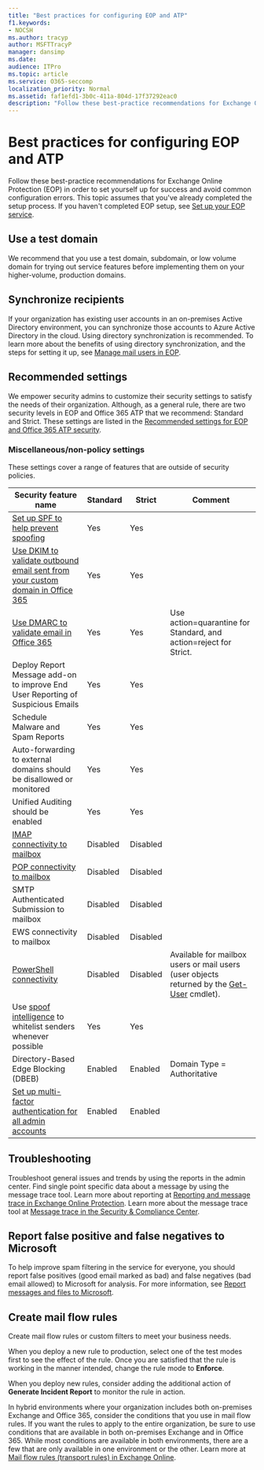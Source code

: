 ```yaml
---
title: "Best practices for configuring EOP and ATP"
f1.keywords:
- NOCSH
ms.author: tracyp
author: MSFTTracyP
manager: dansimp
ms.date:
audience: ITPro
ms.topic: article
ms.service: O365-seccomp
localization_priority: Normal
ms.assetid: faf1efd1-3b0c-411a-804d-17f37292eac0
description: "Follow these best-practice recommendations for Exchange Online Protection (EOP) in order to set yourself up for success and avoid common configuration errors."
---
```


# Best practices for configuring EOP and ATP

Follow these best-practice recommendations for Exchange Online Protection (EOP) in order to set yourself up for success and avoid common configuration errors. This topic assumes that you've already completed the setup process. If you haven't completed EOP setup, see [Set up your EOP service](set-up-your-eop-service.md).

## Use a test domain

We recommend that you use a test domain, subdomain, or low volume domain for trying out service features before implementing them on your higher-volume, production domains.

## Synchronize recipients

If your organization has existing user accounts in an on-premises Active Directory environment, you can synchronize those accounts to Azure Active Directory in the cloud. Using directory synchronization is recommended. To learn more about the benefits of using directory synchronization, and the steps for setting it up, see [Manage mail users in EOP](manage-mail-users-in-eop.md).

## Recommended settings

We empower security admins to customize their security settings to satisfy the needs of their organization. Although, as a general rule, there are two security levels in EOP and Office 365 ATP that we recommend: Standard and Strict. These settings are listed in the [Recommended settings for EOP and Office 365 ATP security](recommended-settings-for-eop-and-office365-atp.md).

### Miscellaneous/non-policy settings

These settings cover a range of features that are outside of security policies.

|Security feature name|Standard|Strict|Comment|
|---------|---------|---------|---------|
|[Set up SPF to help prevent spoofing](set-up-spf-in-office-365-to-help-prevent-spoofing.md)|Yes|Yes||
|[Use DKIM to validate outbound email sent from your custom domain in Office 365](use-dkim-to-validate-outbound-email.md)|Yes|Yes||
|[Use DMARC to validate email in Office 365](use-dmarc-to-validate-email.md)|Yes|Yes|Use action=quarantine for Standard, and action=reject for Strict.|
|Deploy Report Message add-on to improve End User Reporting of Suspicious Emails|Yes|Yes||
|Schedule Malware and Spam Reports|Yes|Yes||
|Auto-forwarding to external domains should be disallowed or monitored|Yes|Yes||
|Unified Auditing should be enabled|Yes|Yes||
|[IMAP connectivity to mailbox](https://docs.microsoft.com/Exchange/clients-and-mobile-in-exchange-online/pop3-and-imap4/enable-or-disable-pop3-or-imap4-access)|Disabled|Disabled||
|[POP connectivity to mailbox](https://docs.microsoft.com/Exchange/clients-and-mobile-in-exchange-online/pop3-and-imap4/enable-or-disable-pop3-or-imap4-access)|Disabled|Disabled||
|SMTP Authenticated Submission to mailbox|Disabled|Disabled||
|EWS connectivity to mailbox|Disabled|Disabled||
|[PowerShell connectivity](https://docs.microsoft.com/powershell/exchange/exchange-online/disable-access-to-exchange-online-powershell)|Disabled|Disabled|Available for mailbox users or mail users (user objects returned by the [Get-User](https://docs.microsoft.com/powershell/module/exchange/users-and-groups/get-user) cmdlet).|
|Use [spoof intelligence](learn-about-spoof-intelligence.md) to whitelist senders whenever possible|Yes|Yes||
|Directory-Based Edge Blocking (DBEB)|Enabled|Enabled|Domain Type = Authoritative|
|[Set up multi-factor authentication for all admin accounts](https://docs.microsoft.com/office365/admin/security-and-compliance/set-up-multi-factor-authentication)|Enabled|Enabled||

## Troubleshooting

Troubleshoot general issues and trends by using the reports in the admin center. Find single point specific data about a message by using the message trace tool. Learn more about reporting at [Reporting and message trace in Exchange Online Protection](reporting-and-message-trace-in-exchange-online-protection.md). Learn more about the message trace tool at [Message trace in the Security & Compliance Center](message-trace-scc.md).

## Report false positive and false negatives to Microsoft

To help improve spam filtering in the service for everyone, you should report false positives (good email marked as bad) and false negatives (bad email allowed) to Microsoft for analysis. For more information, see [Report messages and files to Microsoft](report-junk-email-messages-to-microsoft.md).

## Create mail flow rules

Create mail flow rules or custom filters to meet your business needs.

When you deploy a new rule to production, select one of the test modes first to see the effect of the rule. Once you are satisfied that the rule is working in the manner intended, change the rule mode to **Enforce**.

When you deploy new rules, consider adding the additional action of **Generate Incident Report** to monitor the rule in action.

In hybrid environments where your organization includes both on-premises Exchange and Office 365, consider the conditions that you use in mail flow rules. If you want the rules to apply to the entire organization, be sure to use conditions that are available in both on-premises Exchange and in Office 365. While most conditions are available in both environments, there are a few that are only available in one environment or the other. Learn more at [Mail flow rules (transport rules) in Exchange Online](https://docs.microsoft.com/exchange/security-and-compliance/mail-flow-rules/mail-flow-rules).
